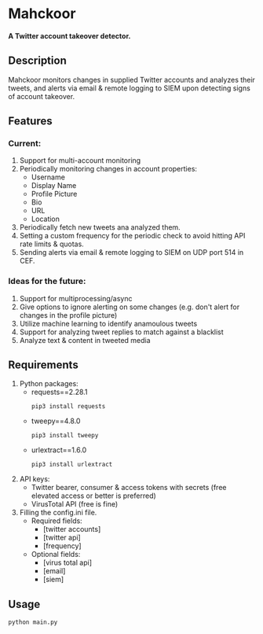 # Mahckoor
#### A Twitter account takeover detector.
## Description
Mahckoor monitors changes in supplied Twitter accounts and analyzes their tweets, and alerts via email & remote logging to SIEM upon detecting signs of account takeover.
## Features
### Current:
1. Support for multi-account monitoring
2. Periodically monitoring changes in account properties:
   - Username
   - Display Name
   - Profile Picture
   - Bio
   - URL
   - Location  
3. Periodically fetch new tweets ana analyzed them.
4. Setting a custom frequency for the periodic check to avoid hitting API rate limits & quotas.
5. Sending alerts via email & remote logging to SIEM on UDP port 514 in CEF.  
### Ideas for the future:
1. Support for multiprocessing/async
2. Give options to ignore alerting on some changes (e.g. don't alert for changes in the profile picture)
3. Utilize machine learning to identify anamoulous tweets
4. Support for analyzing tweet replies to match against a blacklist
5. Analyze text & content in tweeted media
## Requirements
1. Python packages:
   - requests==2.28.1
      ```
      pip3 install requests
      ```
   - tweepy==4.8.0
      ```
      pip3 install tweepy
      ```
   - urlextract==1.6.0
      ```
      pip3 install urlextract
      ```
2. API keys:
   - Twitter bearer, consumer & access tokens with secrets (free elevated access or better is preferred)
   - VirusTotal API (free is fine)
3. Filling the config.ini file.
   - Required fields:
      - [twitter accounts]
      - [twitter api]
      - [frequency]
   - Optional fields:
      - [virus total api]
      - [email]
      - [siem]
## Usage
   ```
   python main.py
   ```
